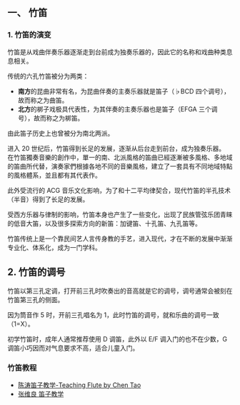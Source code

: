 ## 一、 竹笛

### 1. 竹笛的演变

竹笛是从戏曲伴奏乐器逐渐走到台前成为独奏乐器的，因此它的名称和戏曲种类息息相关。

传统的六孔竹笛被分为两类：

- **南方**的昆曲非常有名，为昆曲伴奏的主奏乐器就是笛子（♭BCD 四个调号），故而称之为曲笛。
- **北方**的梆子戏极具代表性，为其伴奏的主奏乐器也是笛子（EFGA 三个调号），故而称之为梆笛。


由此笛子历史上也曾被分为南北两派。

进入 20 世纪后，竹笛得到长足的发展，逐渐从后台走到前台，成为独奏乐器。
在竹笛獨奏音樂的創作中，單一的南、北派風格的笛曲已經逐漸被多風格、多地域的笛曲所代替，演奏家們根據各地不同的音樂風格，建立了一套具有不同地域特點的風格體系，並且都有其代表作。

此外受流行的 ACG 音乐文化影响，为了和十二平均律契合，现代竹笛的半孔技术（半音）得到了长足的发展。

受西方乐器与律制的影响，竹笛本身也产生了一些变化，出现了民族管弦乐团青睐的低音大笛，以及很多探索方向的新笛：加键笛、十孔笛、九孔笛等。

竹笛传统上是一个靠民间艺人言传身教的手艺，进入现代，才在不断的发展中渐渐专业化、体系化，成为一门学科。

## 2. 竹笛的调号

竹笛以第三孔定调，打开前三孔时吹奏出的音高就是它的调号，调号通常会被刻在竹笛第三孔的侧面。

因为筒音作 5 时，开前三孔唱名为 1，此时竹笛的调号，就和乐曲的调号一致（1=X）。

初学竹笛时，成年人通常推荐使用 D 调笛，此外以 E/F 调入门的也不在少数，G 调笛小巧因而对气息要求不高，适合儿童入门。



### 竹笛教程

- [陈涛笛子教学-Teaching Flute by Chen Tao](https://www.bilibili.com/video/BV1qx41187wi)
- [张维良 笛子教学](https://www.bilibili.com/video/BV1Ts411R7nC)
